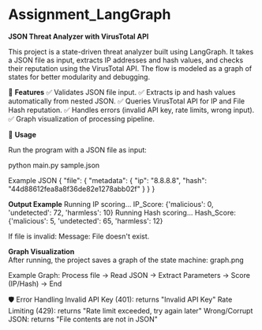 # Assignment_LangGraph

**JSON Threat Analyzer with VirusTotal API**

This project is a state-driven threat analyzer built using LangGraph.
It takes a JSON file as input, extracts IP addresses and hash values, and checks their reputation using the VirusTotal API.
The flow is modeled as a graph of states for better modularity and debugging.

📌 **Features**
  ✅ Validates JSON file input.
  ✅ Extracts ip and hash values automatically from nested JSON.
  ✅ Queries VirusTotal API for IP and File Hash reputation.
  ✅ Handles errors (invalid API key, rate limits, wrong input).
  ✅ Graph visualization of processing pipeline.



🚀 **Usage**

Run the program with a JSON file as input:

python main.py sample.json

Example JSON
{
  "file": {
    "metadata": {
      "ip": "8.8.8.8",
      "hash": "44d88612fea8a8f36de82e1278abb02f"
    }
  }
}

**Output Example**
Running IP scoring...
IP_Score: {'malicious': 0, 'undetected': 72, 'harmless': 10}
Running Hash scoring...
Hash_Score: {'malicious': 5, 'undetected': 65, 'harmless': 12}


If file is invalid:
  Message: File doesn't exist.

**Graph Visualization**  
After running, the project saves a graph of the state machine:
  graph.png


Example Graph:
Process file → Read JSON → Extract Parameters → Score (IP/Hash) → End

🛡️ Error Handling
  Invalid API Key (401): returns "Invalid API Key"
  Rate Limiting (429): returns "Rate limit exceeded, try again later"
  Wrong/Corrupt JSON: returns "File contents are not in JSON"
